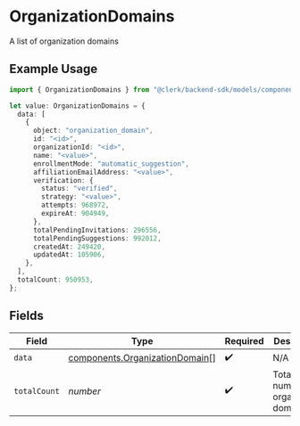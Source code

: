 # OrganizationDomains

A list of organization domains

## Example Usage

```typescript
import { OrganizationDomains } from "@clerk/backend-sdk/models/components";

let value: OrganizationDomains = {
  data: [
    {
      object: "organization_domain",
      id: "<id>",
      organizationId: "<id>",
      name: "<value>",
      enrollmentMode: "automatic_suggestion",
      affiliationEmailAddress: "<value>",
      verification: {
        status: "verified",
        strategy: "<value>",
        attempts: 968972,
        expireAt: 904949,
      },
      totalPendingInvitations: 296556,
      totalPendingSuggestions: 992012,
      createdAt: 249420,
      updatedAt: 105906,
    },
  ],
  totalCount: 950953,
};
```

## Fields

| Field                                                                            | Type                                                                             | Required                                                                         | Description                                                                      |
| -------------------------------------------------------------------------------- | -------------------------------------------------------------------------------- | -------------------------------------------------------------------------------- | -------------------------------------------------------------------------------- |
| `data`                                                                           | [components.OrganizationDomain](../../models/components/organizationdomain.md)[] | :heavy_check_mark:                                                               | N/A                                                                              |
| `totalCount`                                                                     | *number*                                                                         | :heavy_check_mark:                                                               | Total number of organization domains<br/>                                        |